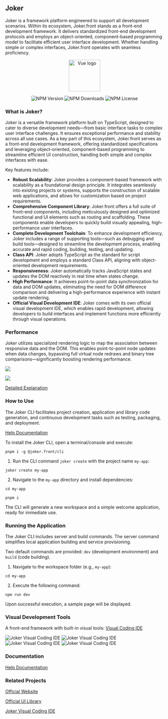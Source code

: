 ## Joker

Joker is a framework platform engineered to support all development scenarios. Within its ecosystem, Joker.front stands as a front-end development framework. It delivers standardized front-end development protocols and employs an object-oriented, component-based programming model to facilitate efficient user interface development. Whether handling simple or complex interfaces, Joker.front operates with seamless proficiency.

<p align="center"><a href="https://jokers.pub" target="_blank" rel="noopener noreferrer"><img width="100" src="https://static.jokers.pub/joker.png" alt="Vue logo"></a></p>

<p align="center">
    <img alt="NPM Version" src="https://img.shields.io/npm/v/%40joker.front%2Fcore">
    <img alt="NPM Downloads" src="https://img.shields.io/npm/d18m/%40joker.front%2Fcore">
    <img alt="NPM License" src="https://img.shields.io/npm/l/%40joker.front%2Fcore">
</p>

### What is Joker?

Joker is a versatile framework platform built on TypeScript, designed to cater to diverse development needs—from basic interface tasks to complex user interface challenges. It ensures exceptional performance and stability across all use cases. As a key part of this ecosystem, Joker.front serves as a front-end development framework, offering standardized specifications and leveraging object-oriented, component-based programming to streamline efficient UI construction, handling both simple and complex interfaces with ease.

Key features include:

-   **Robust Scalability**: Joker provides a component-based framework with scalability as a foundational design principle. It integrates seamlessly into existing projects or systems, supports the construction of scalable web applications, and allows for customization based on project requirements.
-   **Comprehensive Component Library**: Joker.front offers a full suite of front-end components, including meticulously designed and optimized functional and UI elements such as routing and scaffolding. These components enable developers to quickly build visually appealing, high-performance user interfaces.
-   **Complete Development Toolchain**: To enhance development efficiency, Joker includes a range of supporting tools—such as debugging and build tools—designed to streamline the development process, enabling accurate and rapid coding, building, testing, and updating.
-   **Class API**: Joker adopts TypeScript as the standard for script development and employs a standard Class API, aligning with object-oriented development requirements.
-   **Responsiveness**: Joker automatically tracks JavaScript states and updates the DOM reactively in real time when states change.
-   **High Performance**: It achieves point-to-point data synchronization for data and DOM updates, eliminating the need for DOM difference comparison and delivering a high-performance experience with instant update rendering.
-   **Official Visual Development IDE**: Joker comes with its own official visual development IDE, which enables rapid development, allowing developers to build interfaces and implement functions more efficiently through visual operations.

### Performance

Joker utilizes specialized rendering logic to map the association between responsive data and the DOM. This enables point-to-point node updates when data changes, bypassing full virtual node redraws and binary tree comparisons—significantly boosting rendering performance.

![](https://raw.githubusercontent.com/jokers-pub/front-core/refs/heads/main/readme/render.png)

![](https://raw.githubusercontent.com/jokers-pub/front-core/refs/heads/main/readme/ast-element.png)

[Detailed Explanation](https://front.jokers.pub/base/render)

### How to Use

The Joker CLI facilitates project creation, application and library code generation, and continuous development tasks such as testing, packaging, and deployment.

[Help Documentation](https://front.jokers.pub)

To install the Joker CLI, open a terminal/console and execute:

```
pnpm i -g @joker.front/cli
```

1. Run the CLI command `joker create` with the project name `my-app`:

```
joker create my-app
```

2. Navigate to the `my-app` directory and install dependencies:

```
cd my-app

pnpm i
```

The CLI will generate a new workspace and a simple welcome application, ready for immediate use.

### Running the Application

The Joker CLI includes server and build commands. The server command simplifies local application building and service provisioning.

Two default commands are provided: `dev` (development environment) and `build` (code building).

1. Navigate to the workspace folder (e.g., `my-app`):

```
cd my-app
```

2. Execute the following command:

```
npm run dev
```

Upon successful execution, a sample page will be displayed.

### Visual Development Tools

A front-end framework with built-in visual tools: [Visual Coding IDE](https://jokers.pub)

![Joker Visual Coding IDE](https://static.jokers.pub/home/component.png)
![Joker Visual Coding IDE](https://static.jokers.pub/home/workflow.png)
![Joker Visual Coding IDE](https://static.jokers.pub/home/validate.jpg)
![Joker Visual Coding IDE](https://static.jokers.pub/home/ai.png)

### Documentation

[Help Documentation](https://front.jokers.pub)

### Related Projects

[Official Website](https://front.jokers.pub)

[Official UI Library](https://ui.jokers.pub)

[Joker Visual Coding IDE](https://viscode.jokers.pub)
